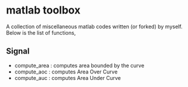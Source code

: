 # matlab toolbox
A collection of miscellaneous matlab codes written (or forked) by myself. Below is the list of functions,
## Signal 
  - compute_area : computes area bounded by the curve 
  - compute_aoc  : computes Area Over Curve
  - compute_auc  : computes Area Under Curve
